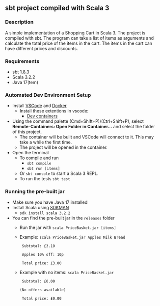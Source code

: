 ## sbt project compiled with Scala 3

### Description
A simple implementation of a Shopping Cart in Scala 3. The project is compiled with sbt.
The program can take a list of items as arguments and calculate the total price of the items in the cart.
The items in the cart can have different prices and discounts.

### Requirements
- sbt 1.8.3
- Scala 3.2.2
- Java 17(tem)

### Automated Dev Environment Setup
- Install [VSCode](https://code.visualstudio.com/) and [Docker](https://www.docker.com/products/docker-desktop)
    - Install these extentions in vscode:
        - [Dev containers](https://marketplace.visualstudio.com/items?itemName=ms-vscode-remote.remote-containers)
- Using the command palette (Cmd+Shift+P)/(Ctrl+Shift+P), select **Remote-Containers: Open Folder in Container...** and select the folder of this project.
    - The container will be built and VSCode will connect to it. This may take a while the first time.
    - The project will be opened in the container.
- Open the terminal
    - To compile and run
        - `sbt compile`
        - `sbt run [items]`
    - Or `sbt console` to start a Scala 3 REPL.
    - To run the tests `sbt test`

### Running the pre-built jar
- Make sure you have Java 17 installed
- Install Scala using [SDKMAN](https://sdkman.io/)
    - `sdk install scala 3.2.2`
- You can find the pre-built jar in the `releases` folder
    - Run the jar with `scala PriceBasket.jar [items]`
    - Example: `scala PriceBasket.jar Apples Milk Bread`

        ` Subtotal: £3.10`

        ` Apples 10% off: 10p`

        ` Total price: £3.00`
    - Example with no items: `scala PriceBasket.jar`

        ` Subtotal: £0.00`

        ` (No offers available) `

        ` Total price: £0.00`
